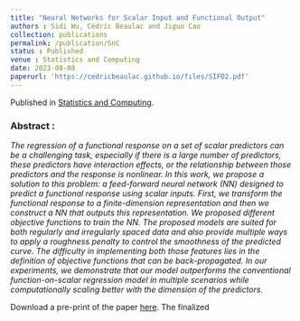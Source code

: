 ```yaml
---
title: "Neural Networks for Scalar Input and Functional Output"
authors : Sidi Wu, Cédric Beaulac and Jiguo Cao
collection: publications
permalink: /publication/SnC
status : Published
venue : Statistics and Computing
date: 2023-08-08
paperurl: 'https://cedricbeaulac.github.io/files/SIFO2.pdf'
---
```


Published in [Statistics and Computing](https://www.springer.com/journal/11222).

### Abstract :

*The regression of a functional response on a set of scalar predictors can be a challenging task, especially if there is a large number of predictors, these predictors have interaction effects, or the relationship between those predictors and the response is nonlinear. In this work, we propose a solution to this problem: a feed-forward neural network (NN) designed to predict a functional response using scalar inputs. First, we transform the functional response to a finite-dimension representation and then we construct a NN that outputs this representation. We proposed different objective functions to train the NN. The proposed models are suited for both regularly and irregularly spaced data and also provide multiple ways to apply a roughness penalty to control the smoothness of the predicted curve. The difficulty in implementing both those features lies in the definition of objective functions that can be back-propagated. In our experiments, we demonstrate that our model outperforms the conventional function-on-scalar regression model in multiple scenarios while computationally scaling better with the dimension of the predictors.*

Download a pre-print of the paper [here](https://cedricbeaulac.github.io/files/SIFO2.pdf). The finalized 
